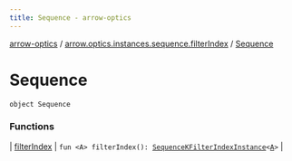 ```yaml
---
title: Sequence - arrow-optics
---
```


[arrow-optics](../../index.html) / [arrow.optics.instances.sequence.filterIndex](../index.html) / [Sequence](./index.html)

# Sequence

`object Sequence`

### Functions

| [filterIndex](filter-index.html) | `fun <A> filterIndex(): `[`SequenceKFilterIndexInstance`](../../arrow.optics.instances/-sequence-k-filter-index-instance/index.html)`<`[`A`](filter-index.html#A)`>` |

